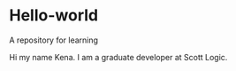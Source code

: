 # Hello-world
A repository for learning

Hi my name Kena. I am a graduate developer at Scott Logic.
